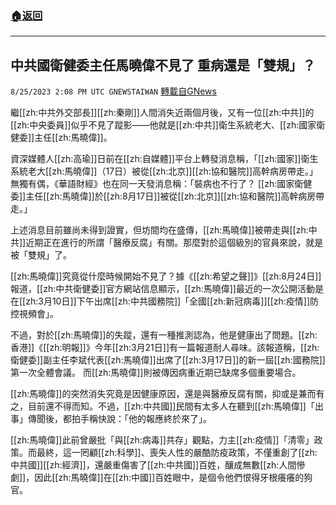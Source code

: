 ###  [:house:返回](README.md)
---


## 中共國衛健委主任馬曉偉不見了  重病還是「雙規」？
`8/25/2023 2:08 PM UTC GNEWSTAIWAN` [轉載自GNews](https://gnews.org/articles/1598163)



繼[[zh:中共外交部長]][[zh:秦剛]]人間消失近兩個月後，又有一位[[zh:中共]]的[[zh:中央委員]]似乎不見了蹤影——他就是[[zh:中共]]衛生系統老大、[[zh:國家衛健委]]主任[[zh:馬曉偉]]。 

資深媒體人[[zh:高瑜]]日前在[[zh:自媒體]]平台上轉發消息稱，「[[zh:國家]]衛生系統老大[[zh:馬曉偉]]（17日）被從[[zh:北京]][[zh:協和醫院]]高幹病房帶走。」無獨有偶，《華語財經》也在同一天發消息稱：「裝病也不行了？ [[zh:國家衛健委]]主任[[zh:馬曉偉]]於[[zh:8月17日]]被從[[zh:北京]][[zh:協和醫院]]高幹病房帶走。」

  

上述消息目前雖尚未得到證實，但坊間均在盛傳，[[zh:馬曉偉]]被帶走與[[zh:中共]]近期正在進行的所謂「醫療反腐」有關。那麼對於這個級別的官員來說，就是被「雙規」了。

  

[[zh:馬曉偉]]究竟從什麼時候開始不見了？據《[[zh:希望之聲]]》[[zh:8月24日]]報道，[[zh:中共衛健委]]官方網站信息顯示，[[zh:馬曉偉]]最近的一次公開活動是在[[zh:3月10日]]下午出席[[zh:中共國務院]]「全國[[zh:新冠病毒]][[zh:疫情]]防控視頻會」。

  

不過，對於[[zh:馬曉偉]]的失蹤，還有一種推測認為，他是健康出了問題。[[zh:香港]]《[[zh:明報]]》今年[[zh:3月21日]]有一篇報道耐人尋味。該報道稱，[[zh:衛健委]]副主任李斌代表[[zh:馬曉偉]]出席了[[zh:3月17日]]的新一屆[[zh:國務院]]第一次全體會議。 而[[zh:馬曉偉]]則被傳因病重近期已缺席多個重要場合。

  

[[zh:馬曉偉]]的突然消失究竟是因健康原因，還是與醫療反腐有關，抑或是兼而有之，目前還不得而知。不過，[[zh:中共國]]民間有太多人在聽到[[zh:馬曉偉]]「出事」傳聞後，都拍手稱快說：「他的報應終於來了」。

  

[[zh:馬曉偉]]此前曾嚴批「與[[zh:病毒]]共存」觀點，力主[[zh:疫情]]「清零」政策。而最終，這一罔顧[[zh:科學]]、喪失人性的嚴酷防疫政策，不僅重創了[[zh:中共國]][[zh:經濟]]，還嚴重傷害了[[zh:中共國]]百姓，釀成無數[[zh:人間慘劇]]，因此[[zh:馬曉偉]]在[[zh:中國]]百姓眼中，是個令他們恨得牙根癢癢的狗官。
